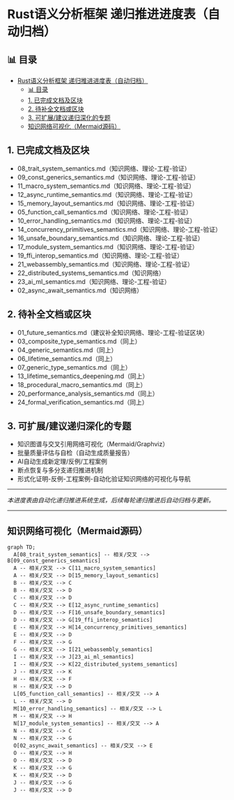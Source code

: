 ﻿# Rust语义分析框架 递归推进进度表（自动归档）


## 📊 目录

- [Rust语义分析框架 递归推进进度表（自动归档）](#rust语义分析框架-递归推进进度表自动归档)
  - [📊 目录](#-目录)
  - [1. 已完成文档及区块](#1-已完成文档及区块)
  - [2. 待补全文档或区块](#2-待补全文档或区块)
  - [3. 可扩展/建议递归深化的专题](#3-可扩展建议递归深化的专题)
  - [知识网络可视化（Mermaid源码）](#知识网络可视化mermaid源码)


## 1. 已完成文档及区块

- 08_trait_system_semantics.md（知识网络、理论-工程-验证）
- 09_const_generics_semantics.md（知识网络、理论-工程-验证）
- 11_macro_system_semantics.md（知识网络、理论-工程-验证）
- 12_async_runtime_semantics.md（知识网络、理论-工程-验证）
- 15_memory_layout_semantics.md（知识网络、理论-工程-验证）
- 05_function_call_semantics.md（知识网络、理论-工程-验证）
- 10_error_handling_semantics.md（知识网络、理论-工程-验证）
- 14_concurrency_primitives_semantics.md（知识网络、理论-工程-验证）
- 16_unsafe_boundary_semantics.md（知识网络、理论-工程-验证）
- 17_module_system_semantics.md（知识网络、理论-工程-验证）
- 19_ffi_interop_semantics.md（知识网络、理论-工程-验证）
- 21_webassembly_semantics.md（知识网络、理论-工程-验证）
- 22_distributed_systems_semantics.md（知识网络）
- 23_ai_ml_semantics.md（知识网络、理论-工程-验证）
- 02_async_await_semantics.md（知识网络）

## 2. 待补全文档或区块

- 01_future_semantics.md（建议补全知识网络、理论-工程-验证区块）
- 03_composite_type_semantics.md（同上）
- 04_generic_semantics.md（同上）
- 06_lifetime_semantics.md（同上）
- 07_generic_type_semantics.md（同上）
- 13_lifetime_semantics_deepening.md（同上）
- 18_procedural_macro_semantics.md（同上）
- 20_performance_analysis_semantics.md（同上）
- 24_formal_verification_semantics.md（同上）

## 3. 可扩展/建议递归深化的专题

- 知识图谱与交叉引用网络可视化（Mermaid/Graphviz）
- 批量质量评估与自检（自动生成质量报告）
- AI自动生成新定理/反例/工程案例
- 断点恢复与多分支递归推进机制
- 形式化证明-反例-工程案例-自动化验证知识网络的可视化与导航

---

*本进度表由自动化递归推进系统生成，后续每轮递归推进后自动归档与更新。*

---

## 知识网络可视化（Mermaid源码）

```mermaid
graph TD;
  A[08_trait_system_semantics] -- 相关/交叉 --> B[09_const_generics_semantics]
  A -- 相关/交叉 --> C[11_macro_system_semantics]
  A -- 相关/交叉 --> D[15_memory_layout_semantics]
  B -- 相关/交叉 --> C
  B -- 相关/交叉 --> D
  C -- 相关/交叉 --> D
  C -- 相关/交叉 --> E[12_async_runtime_semantics]
  D -- 相关/交叉 --> F[16_unsafe_boundary_semantics]
  D -- 相关/交叉 --> G[19_ffi_interop_semantics]
  E -- 相关/交叉 --> H[14_concurrency_primitives_semantics]
  E -- 相关/交叉 --> D
  F -- 相关/交叉 --> G
  G -- 相关/交叉 --> I[21_webassembly_semantics]
  I -- 相关/交叉 --> J[23_ai_ml_semantics]
  I -- 相关/交叉 --> K[22_distributed_systems_semantics]
  J -- 相关/交叉 --> K
  H -- 相关/交叉 --> F
  H -- 相关/交叉 --> D
  L[05_function_call_semantics] -- 相关/交叉 --> A
  L -- 相关/交叉 --> D
  M[10_error_handling_semantics] -- 相关/交叉 --> L
  M -- 相关/交叉 --> H
  N[17_module_system_semantics] -- 相关/交叉 --> A
  N -- 相关/交叉 --> C
  N -- 相关/交叉 --> G
  O[02_async_await_semantics] -- 相关/交叉 --> E
  O -- 相关/交叉 --> H
  O -- 相关/交叉 --> D
  K -- 相关/交叉 --> G
  K -- 相关/交叉 --> D
  J -- 相关/交叉 --> G
  J -- 相关/交叉 --> D
```
